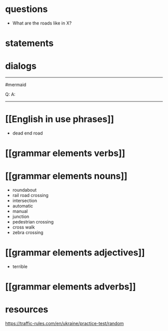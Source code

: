 # questions
- What are the roads like in X?
# statements

# dialogs
---
#mermaid 

Q: 
A: 

---

# [[English in use phrases]]
- dead end road

# [[grammar elements verbs]]

# [[grammar elements nouns]]
- roundabout
- rail road crossing
- intersection
- automatic
- manual
- junction
- pedestrian crossing
- cross walk
- zebra crossing

# [[grammar elements adjectives]]
- terrible

# [[grammar elements adverbs]]

# resources

https://traffic-rules.com/en/ukraine/practice-test/random
